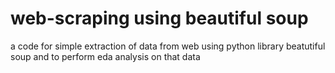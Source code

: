 # web-scraping using beautiful soup
a code for simple extraction of data from web using python library beatutiful soup and to perform eda analysis on that data
